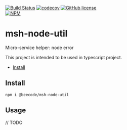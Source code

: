 [![Build Status](https://beecode.semaphoreci.com/badges/msh-node-util/branches/main.svg?style=shields)](https://beecode.semaphoreci.com/projects/msh-node-util)
[![codecov](https://codecov.io/gh/beecode-rs/msh-node-util/branch/main/graph/badge.svg?token=fHc0YaxEiB)](https://codecov.io/gh/beecode-rs/msh-node-util)
[![GitHub license](https://img.shields.io/github/license/beecode-rs/msh-node-util)](https://github.com/beecode-rs/msh-node-util/blob/main/LICENSE)  
[![NPM](https://nodei.co/npm/@beecode/msh-node-util.png)](https://nodei.co/npm/@beecode/msh-node-util)

# msh-node-util

Micro-service helper: node error

This project is intended to be used in typescript project.

<!-- toc -->

- [Install](#install)

<!-- tocstop -->

## Install

`npm i @beecode/msh-node-util`

## Usage

// TODO 
